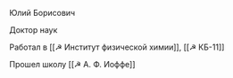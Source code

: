 Юлий Борисович

Доктор наук

Работал в [[☭ Институт физической химии]], [[☭ КБ-11]]

Прошел школу [[☭ А. Ф. Иоффе]]